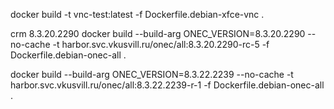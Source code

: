 
docker build -t vnc-test:latest -f Dockerfile.debian-xfce-vnc .

crm
8.3.20.2290
docker build --build-arg ONEC_VERSION=8.3.20.2290 --no-cache -t harbor.svc.vkusvill.ru/onec/all:8.3.20.2290-rc-5 -f Dockerfile.debian-onec-all .

docker build --build-arg ONEC_VERSION=8.3.22.2239 --no-cache -t harbor.svc.vkusvill.ru/onec/all:8.3.22.2239-r-1 -f Dockerfile.debian-onec-all .

